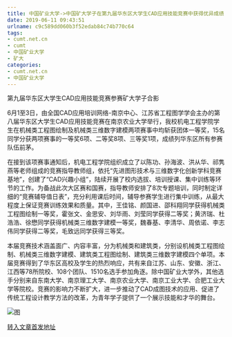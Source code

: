 ```yaml
---
title: 中国矿业大学->中国矿大学子在第九届华东区大学生CAD应用技能竞赛中获得优异成绩 | cumt.net.cn
date: 2019-06-11 09:43:51
urlname: c9c589dd060b3f52edab84c74b770c64
tags: 
- cumt.net.cn
- cumt
- 中国矿业大学
- 矿大
categories:
- cumt.net.cn
- 中国矿业大学
---
```



第九届华东区大学生CAD应用技能竞赛参赛矿大学子合影

6月1至3日，由全国CAD应用培训网络-南京中心、江苏省工程图学学会主办的第八届华东区大学生CAD应用技能竞赛在南京农业大学举行，我校机电工程学院学生在机械类工程图绘制及机械类三维数字建模两项赛事中均斩获团体一等奖，15名同学分获两项赛事的一等奖6项、二等奖8项、三等奖1项，成绩列华东区所有参赛队伍前茅。

在接到该项赛事通知后，机电工程学院组织成立了以陈功、孙海波、洪从华、祁隽燕等老师组成的竞赛指导教师组，依托“先进图形技术与三维数字化创新学科竞赛基地”，创建了“CAD兴趣小组”，陆续开展了校内选拔、培训授课、集中训练等环节的工作。为备战此次大区赛和国赛，指导教师安排了8次专题培训，同时制定详细的“竞赛辅导值日表”，充分利用课后时间，辅导参赛学生进行集中训练，从最大程度上保证竞赛训练效果和质量。其中，王佳铭、颜国进、邵科翔同学获得机械类工程图绘制一等奖，霍张文、金思安、刘华雨、刘莹同学获得二等奖；黄济瑞、杜浩浩、徐懋同学获得机械类三维数字建模一等奖，魏春基、李清华、周依诺、李志伟同学获得二等奖，毛致远同学获得三等奖。

本届竞赛技术涵盖面广、内容丰富，分为机械类和建筑类，分别设机械类工程图绘制、机械类三维数字建模、建筑类工程图绘制、建筑类三维数字建模四个单项。本届竞赛得到了华东区高校及学生的热烈响应，共有来自江苏、山东、安徽、浙江、江西等78所院校、108个团队、1510名选手参加角逐。除中国矿业大学外，其他选手分别来自东南大学、南京理工大学、南京农业大学、南京工业大学、合肥工业大学等院校。竞赛的影响力不断扩大，进一步推动了CAD成图技术的应用、促进了传统工程设计教学方法的改革，为青年学子提供了一个展示技能和才华的舞台。



![图](http://xwzx.cumt.edu.cn/_upload/article/images/35/60/27e603324df7bb64692c1a18c593/a247214d-cdcf-4bcf-849d-c57f1dc18a65.jpg)

[转入文章首发地址](http://xwzx.cumt.edu.cn/12/36/c523a528950/page.htm)